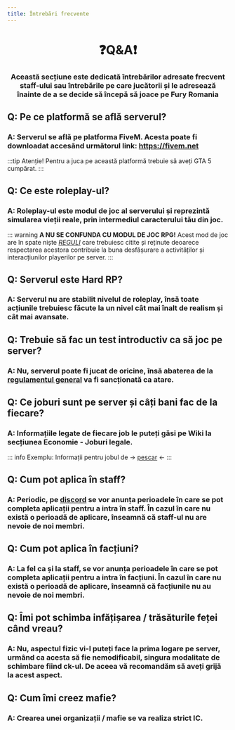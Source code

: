```yaml
---
title: Întrebări frecvente
---
```



# <span class="title-font"><center>:question:Q&A:exclamation:</center></span>

### <span class="title-font"><center> Această secțiune este dedicată întrebărilor adresate frecvent staff-ului sau întrebările pe care jucătorii și le adresează înainte de a se decide să începă să joace pe Fury Romania</center></span>

## <span class="header-font">Q: Pe ce platformă se află serverul?</span>

### A: Serverul se află pe platforma FiveM. Acesta poate fi downloadat accesând următorul link: https://fivem.net
:::tip Atenție!
Pentru a juca pe această platformă trebuie să aveți GTA 5 cumpărat.
:::

## <span class="header-font">Q: Ce este roleplay-ul?</span>

### A: Roleplay-ul este modul de joc al serverului și reprezintă simularea vieții reale, prin intermediul caracterului tău din joc.

::: warning **A NU SE CONFUNDA CU MODUL DE JOC RPG!**
 Acest mod de joc are în spate niște *[REGULI](https://furyrp.ro/regulament/)* care trebuiesc citite și reținute deoarece respectarea acestora contribuie la buna desfășurare a activităților și interacțiunilor playerilor pe server. 
:::

## <span class="header-font">Q: Serverul este Hard RP?</span>

### A: Serverul nu are stabilit nivelul de roleplay, însă toate acțiunile trebuiesc făcute la un nivel cât mai înalt de realism și cât mai avansate.

## <span class="header-font">Q: Trebuie să fac un test introductiv ca să joc pe server?</span>

### A: Nu, serverul poate fi jucat de oricine, însă abaterea de la [regulamentul general](/informatii/regulament) va fi sancționată ca atare.

## <span class="header-font">Q: Ce joburi sunt pe server și câți bani fac de la fiecare?</span>

### A: Informațiile legate de fiecare job le puteți găsi pe Wiki la secțiunea **Economie - Joburi legale**.

::: info Exemplu:
Informații pentru jobul de -> [pescar](/jobs/fisher) <-
:::

## <span class="header-font">Q: Cum pot aplica în staff?</span>

### A: Periodic, pe [discord](https://discord.gg/furyro) se vor anunța perioadele în care se pot completa aplicații pentru a intra în staff. În cazul în care nu există o perioadă de aplicare, înseamnă că staff-ul nu are nevoie de noi membri.

## <span class="header-font">Q: Cum pot aplica în facțiuni?</span>

### A: La fel ca și la staff, se vor anunța perioadele în care se pot completa aplicații pentru a intra în facțiuni. În cazul în care nu există o perioadă de aplicare, înseamnă că facțiunile nu au nevoie de noi membri.

## <span class="header-font">Q: Îmi pot schimba infățișarea / trăsăturile feței când vreau? </span>

### A: Nu, aspectul fizic vi-l puteți face la prima logare pe server, urmând ca acesta să fie nemodificabil, singura modalitate de schimbare fiind ck-ul. De aceea vă recomandăm să aveți grijă la acest aspect.

## <span class="header-font">Q: Cum îmi creez mafie? </span>

### A: Crearea unei organizații / mafie se va realiza strict IC.